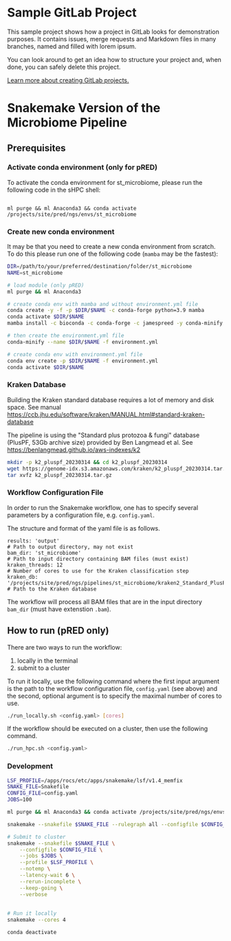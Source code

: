 # Sample GitLab Project

This sample project shows how a project in GitLab looks for demonstration purposes. It contains issues, merge requests and Markdown files in many branches,
named and filled with lorem ipsum.

You can look around to get an idea how to structure your project and, when done, you can safely delete this project.

[Learn more about creating GitLab projects.](https://docs.gitlab.com/ee/gitlab-basics/create-project.html)


# Snakemake Version of the Microbiome Pipeline


## Prerequisites

### Activate conda environment (only for pRED)

To activate the conda environment for st_microbiome, please run the following code in the sHPC shell:

```

ml purge && ml Anaconda3 && conda activate /projects/site/pred/ngs/envs/st_microbiome

```

### Create new conda environment

It may be that you need to create a new conda environment from scratch. To do this please run one of the following code (`mamba` may be the fastest):

```bash
DIR=/path/to/your/preferred/destination/folder/st_microbiome
NAME=st_microbiome

# load module (only pRED)
ml purge && ml Anaconda3

# create conda env with mamba and without environment.yml file
conda create -y -f -p $DIR/$NAME -c conda-forge python=3.9 mamba
conda activate $DIR/$NAME
mamba install -c bioconda -c conda-forge -c jamespreed -y conda-minify snakemake samtools multiqc cutadapt umi_tools 10x_bamtofastq fastp kraken2

# then create the environment.yml file
conda-minify --name $DIR/$NAME -f environment.yml 

# create conda env with environment.yml file
conda env create -p $DIR/$NAME -f environment.yml 
conda activate $DIR/$NAME
```

### Kraken Database

Building the Kraken standard database requires a lot of memory and disk space.
See manual https://ccb.jhu.edu/software/kraken/MANUAL.html#standard-kraken-database


The pipeline is using the "Standard plus protozoa & fungi" database (PlusPF, 53Gb archive size) provided by Ben Langmead et al. 
See https://benlangmead.github.io/aws-indexes/k2

```bash
mkdir -p k2_pluspf_20230314 && cd k2_pluspf_20230314
wget https://genome-idx.s3.amazonaws.com/kraken/k2_pluspf_20230314.tar.gz
tar xvfz k2_pluspf_20230314.tar.gz
```

### Workflow Configuration File

In order to run the Snakemake workflow, one has to specify several parameters by a configuration file, e.g. `config.yaml`.

The structure and format of the yaml file is as follows.
```
results: 'output'                                                                    # Path to output directory, may not exist
bam_dir: 'st_microbiome'                                                             # Path to input directory containing BAM files (must exist)
kraken_threads: 12                                                                   # Number of cores to use for the Kraken classification step
kraken_db: '/projects/site/pred/ngs/pipelines/st_microbiome/kraken2_Standard_PlusPF' # Path to the Kraken database
```

The workflow will process all BAM files that are in the input directory `bam_dir` (must have extenstion `.bam`).

## How to run (pRED only)

There are two ways to run the workflow:
1. locally in the terminal
2. submit to a cluster

To run it locally, use the following command where the first input argument is the path to the workflow configuration file, `config.yaml` (see above) and the second, optional argument is to specify the maximal number of cores to use.

```bash
./run_locally.sh <config.yaml> [cores]
```

If the workflow should be executed on a cluster, then use the following command.

```bash
./run_hpc.sh <config.yaml>
```



### Development

```bash
LSF_PROFILE=/apps/rocs/etc/apps/snakemake/lsf/v1.4_memfix
SNAKE_FILE=Snakefile
CONFIG_FILE=config.yaml
JOBS=100

ml purge && ml Anaconda3 && conda activate /projects/site/pred/ngs/envs/st_microbiome

snakemake --snakefile $SNAKE_FILE --rulegraph all --configfile $CONFIG_FILE | dot -Tpdf > rulegraph.pdf

# Submit to cluster
snakemake --snakefile $SNAKE_FILE \
    --configfile $CONFIG_FILE \
    --jobs $JOBS \
    --profile $LSF_PROFILE \
    --notemp \
    --latency-wait 6 \
    --rerun-incomplete \
    --keep-going \
    --verbose
    
    
# Run it locally
snakemake --cores 4 

conda deactivate

```